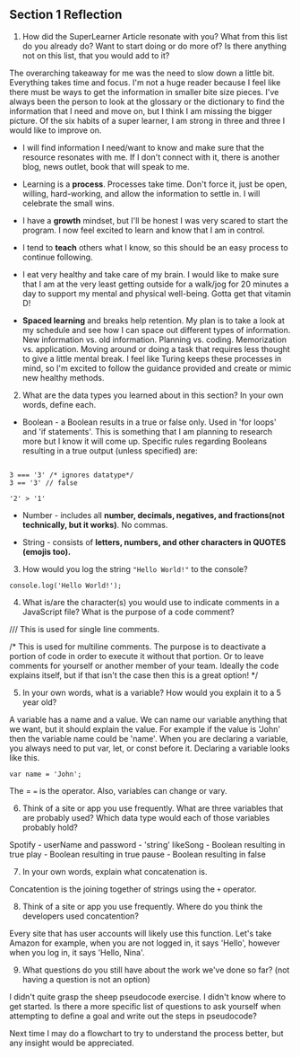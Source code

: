 ## Section 1 Reflection

1. How did the SuperLearner Article resonate with you? What from this list do you already do? Want to start doing or do more of? Is there anything not on this list, that you would add to it?

The overarching takeaway for me was the need to slow down a little bit. Everything takes time and focus. I'm not a huge reader because I feel like there must be ways to get the information in smaller bite size pieces. I've always been the person to look at the glossary or the dictionary to find the information that I need and move on, but I think I am missing the bigger picture. Of the six habits of a super learner, I am strong in three and three I would like to improve on.

- I will find information I need/want to know and make sure that the resource resonates with me. If I don't connect with it, there is another blog, news outlet, book that will speak to me.

- Learning is a **process**. Processes take time. Don't force it, just be open, willing, hard-working, and allow the information to settle in. I will celebrate the small wins.

- I have a **growth** mindset, but I'll be honest I was very scared to start the program. I now feel excited to learn and know that I am in control.

- I tend to **teach** others what I know, so this should be an easy process to continue following.

- I eat very healthy and take care of my brain. I would like to make sure that I am at the very least getting outside for a walk/jog for 20 minutes a day to support my mental and physical well-being. Gotta get that vitamin D!

- **Spaced learning** and breaks help retention. My plan is to take a look at my schedule and see how I can space out different types of information. New information vs. old information. Planning vs. coding. Memorization vs. application. Moving around or doing a task that requires less thought to give a little mental break. I feel like Turing keeps these processes in mind, so I'm excited to follow the guidance provided and create or mimic new healthy methods.

2. What are the data types you learned about in this section? In your own words, define each.

- Boolean - a Boolean results in a true or false only. Used in 'for loops' and 'if statements'. This is something that I am planning to research more but I know it will come up. Specific rules regarding Booleans resulting in a true output (unless specified) are:

```'a' < 'p'

3 === '3' /* ignores datatype*/
3 == '3' // false

'2' > '1'
```

- Number - includes all **number, decimals, negatives, and fractions(not technically, but it works)**. No commas.

- String - consists of **letters, numbers, and other characters in QUOTES (emojis too).**  

3. How would you log the string `"Hello World!"` to the console?

```
console.log('Hello World!');
```

4. What is/are the character(s) you would use to indicate comments in a JavaScript file? What is the purpose of a code comment?

/// This is used for single line comments.

/* This is used for multiline comments. The purpose is to deactivate a portion of code in order to execute it without that portion. Or to leave comments for yourself or another member of your team. Ideally the code explains itself, but if that isn't the case then this is a great option! */

5. In your own words, what is a variable? How would you explain it to a 5 year old?

A variable has a name and a value. We can name our variable anything that we want, but it should explain the value. For example if the value is 'John' then the variable name could be 'name'. When you are declaring a variable, you always need to put var, let, or const before it. Declaring a variable looks like this.

```
var name = 'John';
```

The = `=` is the operator. Also, variables can change or vary.

6. Think of a site or app you use frequently. What are three variables that are probably used? Which data type would each of those variables probably hold?

Spotify -
userName and password - 'string'
likeSong - Boolean resulting in true
play - Boolean resulting in true
pause - Boolean resulting in false

7. In your own words, explain what concatenation is.

Concatention is the joining together of strings using the `+` operator.

8. Think of a site or app you use frequently. Where do you think the developers used concatention?

Every site that has user accounts will likely use this function. Let's take Amazon for example, when you are not logged in, it says 'Hello', however when you log in, it says 'Hello, Nina'.

9. What questions do you still have about the work we've done so far? (not having a question is not an option)

I didn't quite grasp the sheep pseudocode exercise. I didn't know where to get started. Is there a more specific list of questions to ask yourself when attempting to define a goal and write out the steps in pseudocode?

Next time I may do a flowchart to try to understand the process better, but any insight would be appreciated.
